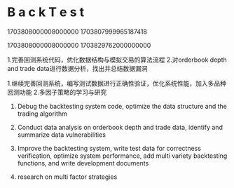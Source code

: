 #   B a c k T e s t 
 
 
1703808000008000000
1703807999965187418

1703808000008000000 
1703829762000000000


1.完善回测系统代码，优化数据结构与模拟交易的算法流程
2.对orderbook depth and trade data进行数据分析，找出并总结数据漏洞

1.继续完善回测系统，编写测试数据进行正确性验证，优化系统性能，加入多品种回测功能
2.多因子策略的学习与研究


1. Debug the backtesting system code, optimize the data structure and the trading algorithm

2. Conduct data analysis on orderbook depth and trade data, identify and summarize data vulnerabilities



1. Improve the backtesting system, write test data for correctness verification, optimize system performance, add multi variety backtesting functions, and write development documents

2. research on multi factor strategies